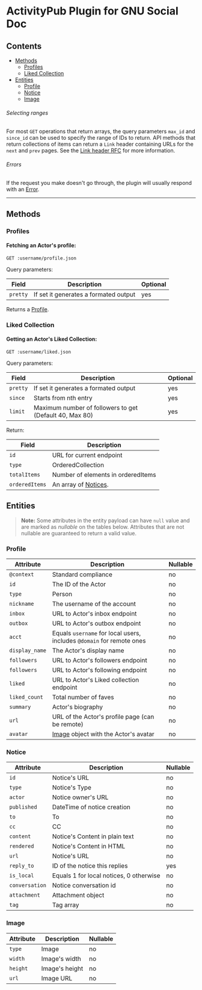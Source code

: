 ActivityPub Plugin for GNU Social Doc
=====================================

## Contents

- [Methods](#methods)
  - [Profiles](#profiles)
  - [Liked Collection](#liked-collection)
- [Entities](#entities)
  - [Profile](#profile)
  - [Notice](#notice)
  - [Image](#image)

###### Selecting ranges

For most `GET` operations that return arrays, the query parameters `max_id` and `since_id` can be used to specify the range of IDs to return.
API methods that return collections of items can return a `Link` header containing URLs for the `next` and `prev` pages.
See the [Link header RFC](https://tools.ietf.org/html/rfc5988) for more information.

###### Errors

If the request you make doesn't go through, the plugin will usually respond with an [Error](#error).

___

## Methods

### Profiles

#### Fetching an Actor's profile:

    GET :username/profile.json

Query parameters:

| Field      | Description                                                    | Optional   |
| ---------- | -------------------------------------------------------------- | ---------- |
| `pretty`   | If set it generates a formated output                          | yes        |

Returns a [Profile](#profile).

### Liked Collection

#### Getting an Actor's Liked Collection:

    GET :username/liked.json

Query parameters:

| Field      | Description                                                    | Optional   |
| ---------- | -------------------------------------------------------------- | ---------- |
| `pretty`   | If set it generates a formated output                          | yes        |
| `since`    | Starts from nth entry                                          | yes        |
| `limit`    | Maximum number of followers to get (Default 40, Max 80)        | yes        |

Return:

| Field           | Description                                                    |
| --------------- | -------------------------------------------------------------- |
| `id`            | URL for current endpoint                                       |
| `type`          | OrderedCollection                                              |
| `totalItems`    | Number of elements in orderedItems                             |
| `orderedItems`  | An array of [Notices](#notice).                                |


## Entities

> **Note:** Some attributes in the entity payload can have ``null`` value and are marked as _nullable_ on the tables below. Attributes that are not nullable are guaranteed to return a valid value.

### Profile

| Attribute                | Description                                                                        | Nullable |
| ------------------------ | ---------------------------------------------------------------------------------- | -------- |
| `@context`               | Standard compliance                                                                | no       |
| `id`                     | The ID of the Actor                                                                | no       |
| `type`                   | Person                                                                             | no       |
| `nickname`               | The username of the account                                                        | no       |
| `inbox`                  | URL to Actor's inbox endpoint                                                      | no       |
| `outbox`                 | URL to Actor's outbox endpoint                                                     | no       |
| `acct`                   | Equals `username` for local users, includes `@domain` for remote ones              | no       |
| `display_name`           | The Actor's display name                                                           | no       |
| `followers`              | URL to Actor's followers endpoint                                                  | no       |
| `followers`              | URL to Actor's following endpoint                                                  | no       |
| `liked`                  | URL to Actor's Liked collection endpoint                                           | no       |
| `liked_count`            | Total number of faves                                                              | no       |
| `summary`                | Actor's biography                                                                  | no       |
| `url`                    | URL of the Actor's profile page (can be remote)                                    | no       |
| `avatar`                 | [Image](#image) object with the Actor's avatar                                     | no       |

### Notice

| Attribute                | Description                                  | Nullable |
| ------------------------ | -------------------------------------------- | -------- |
| `id`                     | Notice's URL                                 | no       |
| `type`                   | Notice's Type                                | no       |
| `actor`                  | Notice owner's URL                           | no       |
| `published`              | DateTime of notice creation                  | no       |
| `to`                     | To                                           | no       |
| `cc`                     | CC                                           | no       |
| `content`                | Notice's Content in plain text               | no       |
| `rendered`               | Notice's Content in HTML                     | no       |
| `url`                    | Notice's URL                                 | no       |
| `reply_to`               | ID of the notice this replies                | yes      |
| `is_local`               | Equals 1 for local notices, 0 otherwise      | no       |
| `conversation`           | Notice conversation id                       | no       |
| `attachment`             | Attachment object                            | no       |
| `tag`                    | Tag array                                    | no       |

### Image

| Attribute                | Description             | Nullable |
| ------------------------ | ----------------------- | -------- |
| `type`                   | Image                   | no       |
| `width`                  | Image's width           | no       |
| `height`                 | Image's height          | no       |
| `url`                    | Image URL               | no       |
